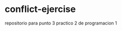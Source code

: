 # conflict-ejercise
repositorio para punto 3 practico 2 de programacion 1


<!-- Este es un cambio en la feature branch NUEVO CAMBIO -->